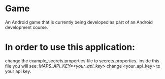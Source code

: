 ﻿# Game
An Android game that is currently being developed as part of an Android development course.

# In order to use this application:
change the example_secrets.properties file to secrets.properties.
inside this file you will see: *MAPS_API_KEY=<your_api_key>*
change <your_api_key> to your api key.